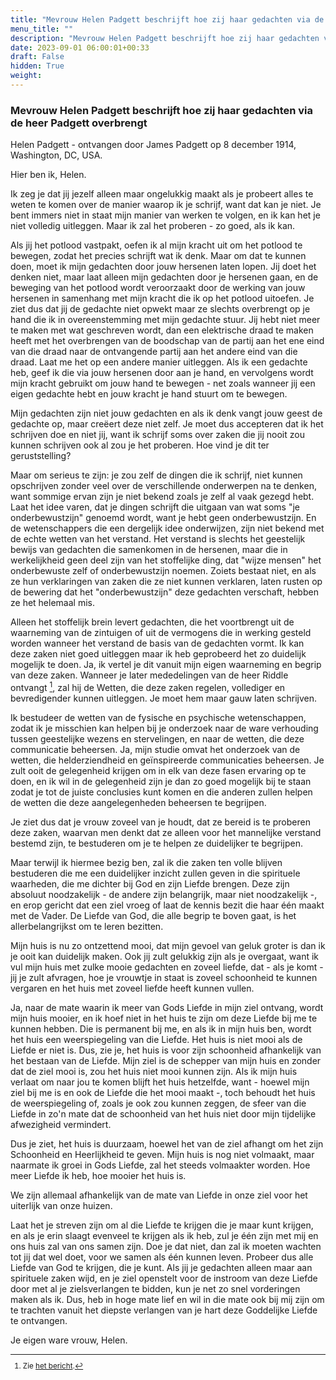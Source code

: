 ```yaml
---
title: "Mevrouw Helen Padgett beschrijft hoe zij haar gedachten via de heer Padgett overbrengt"
menu_title: ""
description: "Mevrouw Helen Padgett beschrijft hoe zij haar gedachten via de heer Padgett overbrengt"
date: 2023-09-01 06:00:01+00:33
draft: False
hidden: True
weight:
---
```

### Mevrouw Helen Padgett beschrijft hoe zij haar gedachten via de heer Padgett overbrengt

Helen Padgett - ontvangen door James Padgett op 8 december 1914, Washington, DC, USA.

Hier ben ik, Helen.

Ik zeg je dat jij jezelf alleen maar ongelukkig maakt als je probeert alles te weten te komen over de manier waarop ik je schrijf, want dat kan je niet. Je bent immers niet in staat mijn manier van werken te volgen, en ik kan het je niet volledig uitleggen. Maar ik zal het proberen - zo goed, als ik kan.

Als jij het potlood vastpakt, oefen ik al mijn kracht uit om het potlood te bewegen, zodat het precies schrijft wat ik denk. Maar om dat te kunnen doen, moet ik mijn gedachten door jouw hersenen laten lopen. Jij doet het denken niet, maar laat alleen mijn gedachten door je hersenen gaan, en de beweging van het potlood wordt veroorzaakt door de werking van jouw hersenen in samenhang met mijn kracht die ik op het potlood uitoefen. Je ziet dus dat jij de gedachte niet opwekt maar ze slechts overbrengt op je hand die ik in overeenstemming met mijn gedachte stuur. Jij hebt niet meer te maken met wat geschreven wordt, dan een elektrische draad te maken heeft met het overbrengen van de boodschap van de partij aan het ene eind van die draad naar de ontvangende partij aan het andere eind van die draad. Laat me het op een andere manier uitleggen. Als ik een gedachte heb, geef ik die via jouw hersenen door aan je hand, en vervolgens wordt mijn kracht gebruikt om jouw hand te bewegen - net zoals wanneer jij een eigen gedachte hebt en jouw kracht je hand stuurt om te bewegen.

Mijn gedachten zijn niet jouw gedachten en als ik denk vangt jouw geest de gedachte op, maar creëert deze niet zelf. Je moet dus accepteren dat ik het schrijven doe en niet jij, want ik schrijf soms over zaken die jij nooit zou kunnen schrijven ook al zou je het proberen. Hoe vind je dit ter geruststelling?

Maar om serieus te zijn: je zou zelf de dingen die ik schrijf, niet kunnen opschrijven zonder veel over de verschillende onderwerpen na te denken, want sommige ervan zijn je niet bekend zoals je zelf al vaak gezegd hebt. Laat het idee varen, dat je dingen schrijft die uitgaan van wat soms "je onderbewustzijn" genoemd wordt, want je hebt geen onderbewustzijn. En de wetenschappers die een dergelijk idee onderwijzen, zijn niet bekend met de echte wetten van het verstand. Het verstand is slechts het geestelijk bewijs van gedachten die samenkomen in de hersenen, maar die in werkelijkheid geen deel zijn van het stoffelijke ding, dat "wijze mensen" het onderbewuste zelf of onderbewustzijn noemen. Zoiets bestaat niet, en als ze hun verklaringen van zaken die ze niet kunnen verklaren, laten rusten op de bewering dat het "onderbewustzijn" deze gedachten verschaft, hebben ze het helemaal mis.

Alleen het stoffelijk brein levert gedachten, die het voortbrengt uit de waarneming van de zintuigen of uit de vermogens die in werking gesteld worden wanneer het verstand de basis van de gedachten vormt. Ik kan deze zaken niet goed uitleggen maar ik heb geprobeerd het zo duidelijk mogelijk te doen. Ja, ik vertel je dit vanuit mijn eigen waarneming en begrip van deze zaken. Wanneer je later mededelingen van de heer Riddle ontvangt [^1], zal hij de Wetten, die deze zaken regelen, vollediger en bevredigender kunnen uitleggen. Je moet hem maar gauw laten schrijven.

Ik bestudeer de wetten van de fysische en psychische wetenschappen, zodat ik je misschien kan helpen bij je onderzoek naar de ware verhouding tussen geestelijke wezens en stervelingen, en naar de wetten, die deze communicatie beheersen. Ja, mijn studie omvat het onderzoek van de wetten, die helderziendheid en geïnspireerde communicaties beheersen. Je zult ooit de gelegenheid krijgen om in elk van deze fasen ervaring op te doen, en ik wil in de gelegenheid zijn je dan zo goed mogelijk bij te staan zodat je tot de juiste conclusies kunt komen en die anderen zullen helpen de wetten die deze aangelegenheden beheersen te begrijpen.

Je ziet dus dat je vrouw zoveel van je houdt, dat ze bereid is te proberen deze zaken, waarvan men denkt dat ze alleen voor het mannelijke verstand bestemd zijn, te bestuderen om je te helpen ze duidelijker te begrijpen.

Maar terwijl ik hiermee bezig ben, zal ik die zaken ten volle blijven bestuderen die me een duidelijker inzicht zullen geven in die spirituele waarheden, die me dichter bij God en zijn Liefde brengen. Deze zijn absoluut noodzakelijk - de andere zijn belangrijk, maar niet noodzakelijk -, en erop gericht dat een ziel vroeg of laat de kennis bezit die haar één maakt met de Vader. De Liefde van God, die alle begrip te boven gaat, is het allerbelangrijkst om te leren bezitten.

Mijn huis is nu zo ontzettend mooi, dat mijn gevoel van geluk groter is dan ik je ooit kan duidelijk maken. Ook jij zult gelukkig zijn als je overgaat, want ik vul mijn huis met zulke mooie gedachten en zoveel liefde, dat - als je komt - jij je zult afvragen, hoe je vrouwtje in staat is zoveel schoonheid te kunnen vergaren en het huis met zoveel liefde heeft kunnen vullen.

Ja, naar de mate waarin ik meer van Gods Liefde in mijn ziel ontvang, wordt mijn huis mooier, en ik hoef niet in het huis te zijn om deze Liefde bij me te kunnen hebben. Die is permanent bij me, en als ik in mijn huis ben, wordt het huis een weerspiegeling van die Liefde. Het huis is niet mooi als de Liefde er niet is. Dus, zie je, het huis is voor zijn schoonheid afhankelijk van het bestaan van de Liefde. Mijn ziel is de schepper van mijn huis en zonder dat de ziel mooi is, zou het huis niet mooi kunnen zijn. Als ik mijn huis verlaat om naar jou te komen blijft het huis hetzelfde, want - hoewel mijn ziel bij me is en ook de Liefde die het mooi maakt -, toch behoudt het huis de weerspiegeling of, zoals je ook zou kunnen zeggen, de sfeer van die Liefde in zo'n mate dat de schoonheid van het huis niet door mijn tijdelijke afwezigheid vermindert.

Dus je ziet, het huis is duurzaam, hoewel het van de ziel afhangt om het zijn Schoonheid en Heerlijkheid te geven. Mijn huis is nog niet volmaakt, maar naarmate ik groei in Gods Liefde, zal het steeds volmaakter worden. Hoe meer Liefde ik heb, hoe mooier het huis is.

We zijn allemaal afhankelijk van de mate van Liefde in onze ziel voor het uiterlijk van onze huizen.

Laat het je streven zijn om al die Liefde te krijgen die je maar kunt krijgen, en als je erin slaagt evenveel te krijgen als ik heb, zul je één zijn met mij en ons huis zal van ons samen zijn. Doe je dat niet, dan zal ik moeten wachten tot jij dat wel doet, voor we samen als één kunnen leven. Probeer dus alle Liefde van God te krijgen, die je kunt. Als jij je gedachten alleen maar aan spirituele zaken wijd, en je ziel openstelt voor de instroom van deze Liefde door met al je zielsverlangen te bidden, kun je net zo snel vorderingen maken als ik. Dus, heb in hoge mate lief en wil in die mate ook bij mij zijn om te trachten vanuit het diepste verlangen van je hart deze Goddelijke Liefde te ontvangen.

Je eigen ware vrouw, Helen.
<small>

[^1]: Zie [het bericht](/1-nl-padgett-messages/1-4-nl-padgett-messages-by-date/1-4-1-nl-padgett-messages-1914/nl-1914-12-16-1-jep-ag-riddle/).
